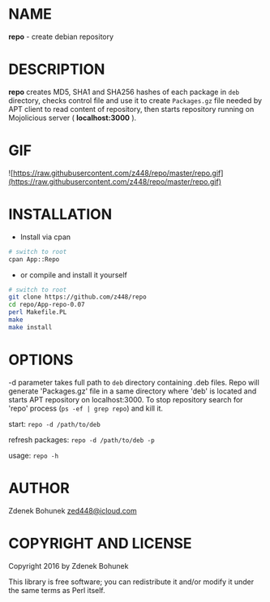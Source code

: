 # NAME

**repo** - create debian repository

# DESCRIPTION 

**repo** creates MD5, SHA1 and SHA256 hashes of each package in `deb` directory, checks control file and use it to create `Packages.gz` file needed by APT client to read content of repository, then starts repository running on Mojolicious server ( **localhost:3000** ).

# GIF

![https://raw.githubusercontent.com/z448/repo/master/repo.gif](https://raw.githubusercontent.com/z448/repo/master/repo.gif)

# INSTALLATION

- Install via cpan

```bash
# switch to root
cpan App::Repo
```

- or compile and install it yourself

```bash
# switch to root
git clone https://github.com/z448/repo
cd repo/App-repo-0.07
perl Makefile.PL
make
make install
```

# OPTIONS

-d parameter takes full path to `deb` directory containing .deb files. Repo will generate 'Packages.gz' file in a same directory where 'deb' is located and starts APT repository on localhost:3000. To stop repository search for 'repo' process (`ps -ef | grep repo`) and kill it. 

start:                              `repo -d /path/to/deb`

refresh packages:                   `repo -d /path/to/deb -p`

usage:                              `repo -h`

# AUTHOR

Zdenek Bohunek <zed448@icloud.com>

# COPYRIGHT AND LICENSE

Copyright 2016 by Zdenek Bohunek

This library is free software; you can redistribute it and/or modify
it under the same terms as Perl itself.

